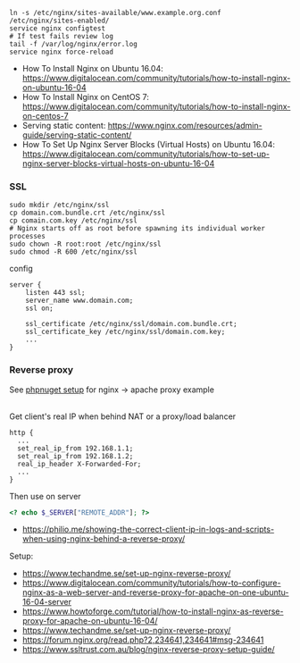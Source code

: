 ```shell
ln -s /etc/nginx/sites-available/www.example.org.conf /etc/nginx/sites-enabled/
service nginx configtest
# If test fails review log
tail -f /var/log/nginx/error.log
service nginx force-reload
```

* How To Install Nginx on Ubuntu 16.04: https://www.digitalocean.com/community/tutorials/how-to-install-nginx-on-ubuntu-16-04
* How To Install Nginx on CentOS 7: https://www.digitalocean.com/community/tutorials/how-to-install-nginx-on-centos-7
* Serving static content: https://www.nginx.com/resources/admin-guide/serving-static-content/
* How To Set Up Nginx Server Blocks (Virtual Hosts) on Ubuntu 16.04: https://www.digitalocean.com/community/tutorials/how-to-set-up-nginx-server-blocks-virtual-hosts-on-ubuntu-16-04

### SSL
```shell
sudo mkdir /etc/nginx/ssl
cp domain.com.bundle.crt /etc/nginx/ssl
cp comain.com.key /etc/nginx/ssl
# Nginx starts off as root before spawning its individual worker processes
sudo chown -R root:root /etc/nginx/ssl
sudo chmod -R 600 /etc/nginx/ssl
```
config
```
server {
    listen 443 ssl;
    server_name www.domain.com;
    ssl on;

    ssl_certificate /etc/nginx/ssl/domain.com.bundle.crt;
    ssl_certificate_key /etc/nginx/ssl/domain.com.key;
    ...
}
```

### Reverse proxy

See [phpnuget setup](phpnuget.md) for nginx -> apache proxy example<br><br>

Get client's real IP when behind NAT or a proxy/load balancer
```
http {
  ...
  set_real_ip_from 192.168.1.1;
  set_real_ip_from 192.168.1.2;
  real_ip_header X-Forwarded-For;
  ...
}
```
Then use on server
```php
<? echo $_SERVER["REMOTE_ADDR"]; ?>
```
* https://philio.me/showing-the-correct-client-ip-in-logs-and-scripts-when-using-nginx-behind-a-reverse-proxy/

Setup:
* https://www.techandme.se/set-up-nginx-reverse-proxy/
* https://www.digitalocean.com/community/tutorials/how-to-configure-nginx-as-a-web-server-and-reverse-proxy-for-apache-on-one-ubuntu-16-04-server
* https://www.howtoforge.com/tutorial/how-to-install-nginx-as-reverse-proxy-for-apache-on-ubuntu-16-04/
* https://www.techandme.se/set-up-nginx-reverse-proxy/
* https://forum.nginx.org/read.php?2,234641,234641#msg-234641
* https://www.ssltrust.com.au/blog/nginx-reverse-proxy-setup-guide/

